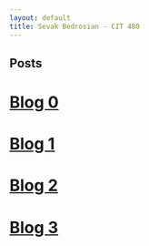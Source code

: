 ```yaml
---
layout: default
title: Sevak Bedrosian - CIT 480
---
```


<h2> Posts </h2>

# [Blog 0](https://sevak84.github.io/sb.github.io/posts/2020/09/01/blog0.html)
# [Blog 1](https://sevak84.github.io/sb.github.io/posts/2020/09/11/blog1.html)
# [Blog 2](https://sevak84.github.io/sb.github.io/posts/2020/09/18/blog2.html)
# [Blog 3](https://sevak84.github.io/sb.github.io/posts/2020/09/25/blog3.html)
